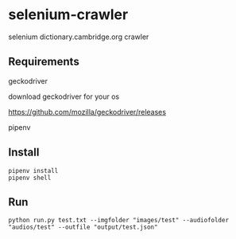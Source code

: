 # selenium-crawler
selenium dictionary.cambridge.org crawler

## Requirements

geckodriver

download geckodriver for your os

https://github.com/mozilla/geckodriver/releases

pipenv


## Install
```
pipenv install
pipenv shell
```

## Run
```
python run.py test.txt --imgfolder "images/test" --audiofolder "audios/test" --outfile "output/test.json"

```
